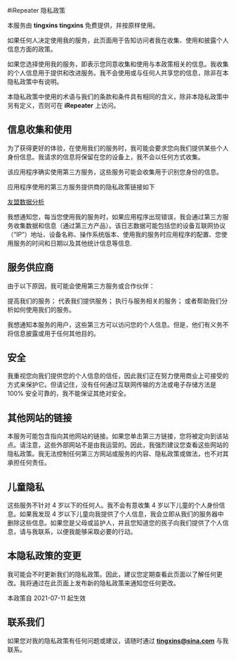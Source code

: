 #iRepeater 隐私政策

本服务由 **tingxins tingxins** 免费提供，并按原样使用。

如果任何人决定使用我的服务，此页面用于告知访问者我在收集、使用和披露个人信息方面的政策。

如果您选择使用我的服务，即表示您同意收集和使用与本政策相关的信息。我收集的个人信息用于提供和改进服务。我不会使用或与任何人共享您的信息，除非在本隐私政策中有说明。

本隐私政策中使用的术语与我们的条款和条件具有相同的含义，除非本隐私政策中另有定义，否则可在 **iRepeater** 上访问。

## 信息收集和使用

为了获得更好的体验，在使用我们的服务时，我可能会要求您向我们提供某些个人身份信息。我请求的信息将保留在您的设备上，我不会以任何方式收集。

该应用程序确实使用第三方服务，这些服务可能会收集用于识别您身份的信息。

应用程序使用的第三方服务提供商的隐私政策链接如下

[友盟数据分析](https://www.umeng.com/analytics)

我想通知您，每当您使用我的服务时，如果应用程序出现错误，我会通过第三方服务收集数据和信息（通过第三方产品）。该日志数据可能包括您的设备互联网协议（“IP”）地址、设备名称、操作系统版本、使用我的服务时应用程序的配置、您使用服务的时间和日期以及其他统计信息等信息.

## 服务供应商

由于以下原因，我可能会使用第三方服务或合作伙伴：

提高我们的服务；
代表我们提供服务；
执行与服务相关的服务；
或者帮助我们分析如何使用我们的服务。

我想通知本服务的用户，这些第三方可以访问您的个人信息。但是，他们有义务不将信息披露或用于任何其他目的。

## 安全

我重视您向我们提供您的个人信息的信任，因此我们正在努力使用商业上可接受的方式来保护它。但请记住，没有任何通过互联网传输的方法或电子存储方法是 100% 安全可靠的，我不能保证其绝对安全。

## 其他网站的链接

本服务可能包含指向其他网站的链接。如果您单击第三方链接，您将被定向到该站点。请注意，这些外部网站不是由我运营的。因此，我强烈建议您查看这些网站的隐私政策。我无法控制任何第三方网站或服务的内容、隐私政策或做法，也不对其承担任何责任。

## 儿童隐私

这些服务不针对 4 岁以下的任何人。我不会有意收集 4 岁以下儿童的个人身份信息。如果我发现 4 岁以下儿童向我提供了个人信息，我会立即从我们的服务器中删除这些信息。如果您是父母或监护人，并且您知道您的孩子向我们提供了个人信息，请与我联系，以便我能够采取必要的行动。

## 本隐私政策的变更

我可能会不时更新我们的隐私政策。因此，建议您定期查看此页面以了解任何更改。我将通过在此页面上发布新的隐私政策来通知您任何更改。

本政策自 2021-07-11 起生效

## 联系我们

如果您对我的隐私政策有任何问题或建议，请随时通过 **tingxins@sina.com** 与我联系。

